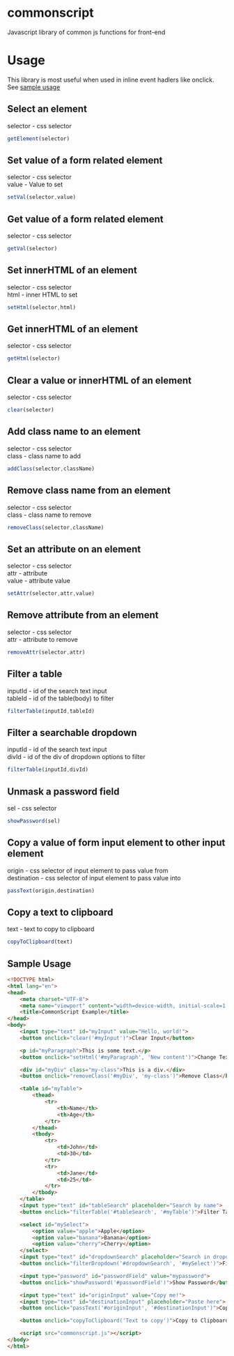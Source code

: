 # commonscript
Javascript library of common js functions for front-end

# Usage
This library is most useful when used in inline event hadlers like onclick.\
See [sample usage]

## Select an element
selector - css selector
```javascript
getElement(selector)
```

## Set value of a form related element
selector - css selector\
value - Value to set
```javascript
setVal(selector,value)
```

## Get value of a form related element
selector - css selector
```javascript
getVal(selector)
```

## Set innerHTML of an element
selector - css selector\
html - inner HTML to set
```javascript
setHtml(selector,html)
```

## Get innerHTML of an element
selector - css selector
```javascript
getHtml(selector)
```

## Clear a value or innerHTML of an element
selector - css selector
```javascript
clear(selector)
```

## Add class name to an element
selector - css selector\
class - class name to add
```javascript
addClass(selector,className)
```

## Remove class name from an element
selector - css selector\
class - class name to remove
```javascript
removeClass(selector,className)
```

## Set an attribute on an element
selector - css selector\
attr - attribute\
value - attribute value
```javascript
setAttr(selector,attr,value)
```

## Remove attribute from an element
selector - css selector\
attr - attribute to remove
```javascript
removeAttr(selector,attr)
```

## Filter a table
inputId - id of the search text input\
tableId - id of the table(body) to filter
```javascript
filterTable(inputId,tableId)
```

## Filter a searchable dropdown
inputId - id of the search text input\
divId - id of the div of dropdown options to filter
```javascript
filterTable(inputId,divId)
```

## Unmask a password field
sel - css selector
```javascript
showPassword(sel)
```

## Copy a value of form input element to other input element
origin - css selector of input element to pass value from\
destination - css selector of input element to pass value into
```javascript
passText(origin,destination)
```

## Copy a text to clipboard
text - text to copy to clipboard
```javascript
copyToClipboard(text)
```

## Sample Usage
```HTML
<!DOCTYPE html>
<html lang="en">
<head>
    <meta charset="UTF-8">
    <meta name="viewport" content="width=device-width, initial-scale=1.0">
    <title>CommonScript Example</title>
</head>
<body>
    <input type="text" id="myInput" value="Hello, world!">
    <button onclick="clear('#myInput')">Clear Input</button>

    <p id="myParagraph">This is some text.</p>
    <button onclick="setHtml('#myParagraph', 'New content')">Change Text</button>

    <div id="myDiv" class="my-class">This is a div.</div>
    <button onclick="removeClass('#myDiv', 'my-class')">Remove Class</button>

    <table id="myTable">
        <thead>
            <tr>
                <th>Name</th>
                <th>Age</th>
            </tr>
        </thead>
        <tbody>
            <tr>
                <td>John</td>
                <td>30</td>
            </tr>
            <tr>
                <td>Jane</td>
                <td>25</td>
            </tr>
        </tbody>
    </table>
    <input type="text" id="tableSearch" placeholder="Search by name">
    <button onclick="filterTable('#tableSearch', '#myTable')">Filter Table</button>

    <select id="mySelect">
        <option value="apple">Apple</option>
        <option value="banana">Banana</option>
        <option value="cherry">Cherry</option>
    </select>
    <input type="text" id="dropdownSearch" placeholder="Search in dropdown">
    <button onclick="filterDropdown('#dropdownSearch', '#mySelect')">Filter Dropdown</button>

    <input type="password" id="passwordField" value="mypassword">
    <button onclick="showPassword('#passwordField')">Show Password</button>

    <input type="text" id="originInput" value="Copy me!">
    <input type="text" id="destinationInput" placeholder="Paste here">
    <button onclick="passText('#originInput', '#destinationInput')">Copy Text</button>

    <button onclick="copyToClipboard('Text to copy')">Copy to Clipboard</button>

    <script src="commonscript.js"></script>
</body>
</html>
```
[sample usage]: https://github.com/vgalvoso/commonscript#sample-usage


